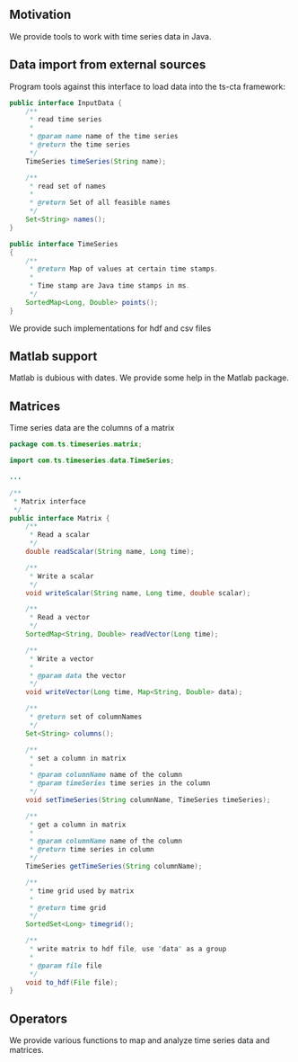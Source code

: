 ## Motivation
We provide tools to work with time series data in Java.

## Data import from external sources
Program tools against this interface to load data into the ts-cta framework:

```java
public interface InputData {
    /**
     * read time series
     *
     * @param name name of the time series
     * @return the time series
     */
    TimeSeries timeSeries(String name);

    /**
     * read set of names
     *
     * @return Set of all feasible names
     */
    Set<String> names();
}

public interface TimeSeries
{
    /**
     * @return Map of values at certain time stamps.
     *
     * Time stamp are Java time stamps in ms.
     */
    SortedMap<Long, Double> points();
}

```

We provide such implementations for hdf and csv files

## Matlab support
Matlab is dubious with dates. We provide some help in the Matlab package.

## Matrices
Time series data are the columns of a matrix

```java
package com.ts.timeseries.matrix;

import com.ts.timeseries.data.TimeSeries;

...

/**
 * Matrix interface
 */
public interface Matrix {
    /**
     * Read a scalar
     */
    double readScalar(String name, Long time);

    /**
     * Write a scalar
     */
    void writeScalar(String name, Long time, double scalar);

    /**
     * Read a vector
     */
    SortedMap<String, Double> readVector(Long time);

    /**
     * Write a vector
     *
     * @param data the vector
     */
    void writeVector(Long time, Map<String, Double> data);

    /**
     * @return set of columnNames
     */
    Set<String> columns();

    /**
     * set a column in matrix
     *
     * @param columnName name of the column
     * @param timeSeries time series in the column
     */
    void setTimeSeries(String columnName, TimeSeries timeSeries);

    /**
     * get a column in matrix
     *
     * @param columnName name of the column
     * @return time series in column
     */
    TimeSeries getTimeSeries(String columnName);

    /**
     * time grid used by matrix
     *
     * @return time grid
     */
    SortedSet<Long> timegrid();

    /**
     * write matrix to hdf file, use "data" as a group
     *
     * @param file file
     */
    void to_hdf(File file);
}
```

## Operators
We provide various functions to map and analyze time series data and matrices.



   
    
